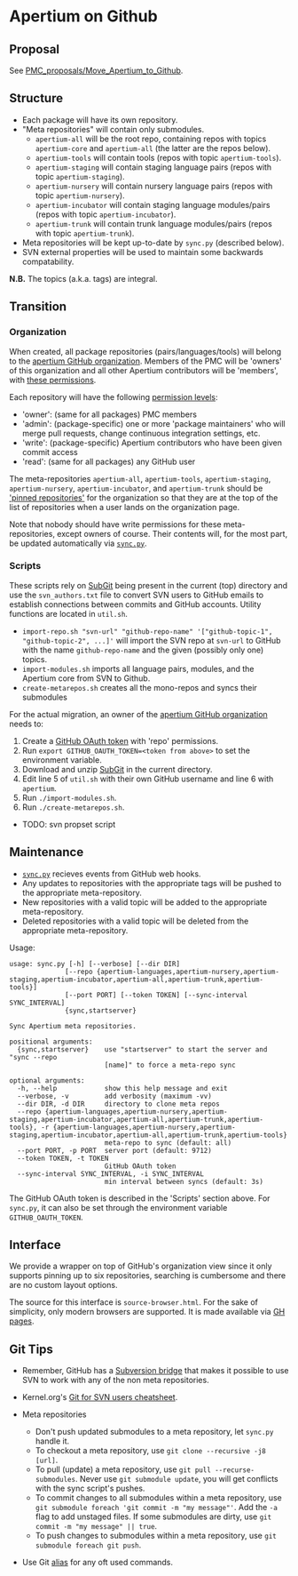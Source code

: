 # Apertium on Github

## Proposal

See [PMC_proposals/Move_Apertium_to_Github](http://wiki.apertium.org/wiki/PMC_proposals/Move_Apertium_to_Github).

## Structure

- Each package will have its own repository.
- "Meta repositories" will contain only submodules.
  - `apertium-all` will be the root repo, containing repos with topics `apertium-core` and `apertium-all` (the latter are the repos below).
  - `apertium-tools` will contain tools (repos with topic `apertium-tools`).
  - `apertium-staging` will contain staging language pairs (repos with topic `apertium-staging`).
  - `apertium-nursery` will contain nursery language pairs (repos with topic `apertium-nursery`).
  - `apertium-incubator` will contain staging language modules/pairs (repos with topic `apertium-incubator`).
  - `apertium-trunk` will contain trunk language modules/pairs (repos with topic `apertium-trunk`).
- Meta repositories will be kept up-to-date by `sync.py` (described below).
- SVN external properties will be used to maintain some backwards compatability.

**N.B.** The topics (a.k.a. tags) are integral.

## Transition

### Organization

When created, all package repositories (pairs/languages/tools) will belong to
the [apertium GitHub organization][2]. Members of the PMC will be 'owners' of
this organization and all other Apertium contributors will be 'members', with
[these permissions][1].

Each repository will have the following [permission levels][3]:

- 'owner': (same for all packages) PMC members
- 'admin': (package-specific) one or more 'package maintainers' who will merge
           pull requests, change continuous integration settings, etc.
- 'write': (package-specific) Apertium contributors who have been given commit
           access
- 'read': (same for all packages) any GitHub user

The meta-repositories `apertium-all`, `apertium-tools`, `apertium-staging`,
`apertium-nursery`, `apertium-incubator`, and `apertium-trunk` should be
['pinned repositories'][4] for the organization so that they are at the top of
the list of repositories when a user lands on the organization page.

Note that nobody should have write permissions for these meta-repositories,
except owners of course. Their contents will, for the most part, be updated
automatically via [`sync.py`][5].

### Scripts

These scripts rely on [SubGit][6] being present in the current (top) directory
and use the `svn_authors.txt` file to convert
SVN users to GitHub emails to establish connections between commits and
GitHub accounts. Utility functions are located in `util.sh`.

- `import-repo.sh "svn-url" "github-repo-name" '["github-topic-1", "github-topic-2", ...]'`
  will import the SVN repo at `svn-url` to GitHub with the name
  `github-repo-name` and the given (possibly only one) topics.
- `import-modules.sh` imports all language pairs, modules, and the Apertium core
  from SVN to Github.
- `create-metarepos.sh` creates all the mono-repos and syncs their submodules

For the actual migration, an owner of the [apertium GitHub organization][2]
needs to:

1. Create a [GitHub OAuth token][7] with 'repo' permissions.
1. Run `export GITHUB_OAUTH_TOKEN=<token from above>` to set the environment variable.
1. Download and unzip [SubGit][6] in the current directory.
1. Edit line 5 of `util.sh` with their own GitHub username and line 6 with `apertium`.
1. Run `./import-modules.sh`.
1. Run `./create-metarepos.sh`.

- TODO: svn propset script

## Maintenance

- [`sync.py`][5] recieves events from GitHub web hooks.
- Any updates to repositories with the appropriate tags will be pushed to the appropriate meta-repository.
- New repositories with a valid topic will be added to the appropriate meta-repository.
- Deleted repositories with a valid topic will be deleted from the appropriate meta-repository.

Usage:

    usage: sync.py [-h] [--verbose] [--dir DIR]
                  [--repo {apertium-languages,apertium-nursery,apertium-staging,apertium-incubator,apertium-all,apertium-trunk,apertium-tools}]
                  [--port PORT] [--token TOKEN] [--sync-interval SYNC_INTERVAL]
                  {sync,startserver}

    Sync Apertium meta repositories.

    positional arguments:
      {sync,startserver}    use "startserver" to start the server and "sync --repo
                            [name]" to force a meta-repo sync

    optional arguments:
      -h, --help            show this help message and exit
      --verbose, -v         add verbosity (maximum -vv)
      --dir DIR, -d DIR     directory to clone meta repos
      --repo {apertium-languages,apertium-nursery,apertium-staging,apertium-incubator,apertium-all,apertium-trunk,apertium-tools}, -r {apertium-languages,apertium-nursery,apertium-staging,apertium-incubator,apertium-all,apertium-trunk,apertium-tools}
                            meta-repo to sync (default: all)
      --port PORT, -p PORT  server port (default: 9712)
      --token TOKEN, -t TOKEN
                            GitHub OAuth token
      --sync-interval SYNC_INTERVAL, -i SYNC_INTERVAL
                            min interval between syncs (default: 3s)

The GitHub OAuth token is described in the 'Scripts' section above. For
`sync.py`, it can also be set through the environment variable
`GITHUB_OAUTH_TOKEN`.

## Interface

We provide a wrapper on top of GitHub's organization view since it only supports
pinning up to six repositories, searching is cumbersome and there are no custom
layout options.

The source for this interface is `source-browser.html`. For the sake of simplicity,
only modern browsers are supported. It is made available via
[GH pages](https://sushain97.github.io/apertium-on-github/source-browser.html).

## Git Tips

- Remember, GitHub has a [Subversion bridge][8] that makes it possible to use SVN to work with any of the non meta repositories.
- Kernel.org's [Git for SVN users cheatsheet][9].
- Meta repositories
  - Don't push updated submodules to a meta repository, let `sync.py` handle it.
  - To checkout a meta repository, use `git clone --recursive -j8 [url]`.
  - To pull (update) a meta repository, use `git pull --recurse-submodules`.
    Never use `git submodule update`, you will get conflicts with the sync script's pushes.
  - To commit changes to all submodules within a meta repository, use `git submodule foreach 'git commit -m "my message"'`.
    Add the `-a` flag to add unstaged files. If some submodules are dirty, use `git commit -m "my message" || true`.
  - To push changes to submodules within a meta repository, use `git submodule foreach git push`.

- Use Git [alias][10] for any oft used commands.

[1]: https://help.github.com/articles/permission-levels-for-an-organization/
[2]: https://github.com/orgs/apertium/
[3]: https://help.github.com/articles/repository-permission-levels-for-an-organization/
[4]: https://github.com/blog/2191-pin-repositories-to-your-github-profile
[5]: https://github.com/sushain97/apertium-on-github/blob/master/sync.py
[6]: https://subgit.com/
[7]: https://help.github.com/articles/creating-a-personal-access-token-for-the-command-line/
[8]: https://help.github.com/articles/support-for-subversion-clients/
[9]: https://git.wiki.kernel.org/images-git/7/78/Git-svn-cheatsheet.pdf
[10]: https://git-scm.com/book/en/v2/Git-Basics-Git-Aliases
